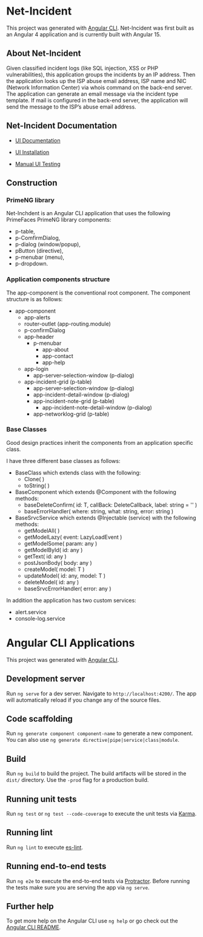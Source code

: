 # Net-Incident

This project was generated with [Angular CLI](https://github.com/angular/angular-cli).  Net-Incident was first built as an Angular 4 application and is currently built with Angular 15.

## About Net-Incident

Given classified incident logs (like SQL injection, XSS or PHP vulnerabilities), this application groups the incidents by an IP address.  Then the application looks up the ISP abuse email address, ISP name and NIC (Network Information Center) via whois command on the back-end server. The application can generate an email message via the incident type template.  If mail is configured in the back-end server, the application will send the message to the ISP’s abuse email address.

## Net-Incident Documentation

* [UI Documentation](https://github.com/PHuhn/net-incident/wiki/UI-Help)

* [UI Installation](https://github.com/PHuhn/net-incident/wiki/Installation-of-Angular-net-incident)

* [Manual UI Testing](https://github.com/PHuhn/net-incident/wiki/Testing-Angular-net-incident-application)

## Construction

### PrimeNG library

Net-Inchdent is an Angular CLI application that uses the following PrimeFaces PrimeNG library components:
* p-table,
* p-ComfirmDialog,
* p-dialog (window/popup),
* pButton (directive),
* p-menubar (menu),
* p-dropdown.

### Application components structure

The app-component is the conventional root component. The component structure is as follows:

* app-component
  * app-alerts
  * router-outlet (app-routing.module)
  * p-confirmDialog
  * app-header
    * p-menubar
      * app-about
      * app-contact
      * app-help
  * app-login
    * app-server-selection-window (p-dialog)
  * app-incident-grid (p-table)
    * app-server-selection-window (p-dialog)
    * app-incident-detail-window (p-dialog)
    * app-incident-note-grid (p-table)
      * app-incident-note-detail-window (p-dialog)
    * app-networklog-grid (p-table)

### Base Classes

Good design practices inherit the components from an application specific class.

I have three different base classes as follows:

* BaseClass which extends class with the following:
  * Clone( )
  * toString( )
* BaseComponent which extends @Component with the following methods:
  *	baseDeleteConfirm<T>( id: T, callBack: DeleteCallback<T>, label: string = '' )
  *	baseErrorHandler( where: string, what: string, error: string )
* BaseSrvcService which extends @Injectable (service) with the following methods:
  *	getModelAll<T>( )
  *	getModelLazy<T>( event: LazyLoadEvent )
  *	getModelSome<T>( param: any )
  *	getModelById<T>( id: any )
  *	getText( id: any )
  *	postJsonBody<T>( body: any )
  *	createModel<T>( model: T )
  *	updateModel<T>( id: any, model: T )
  *	deleteModel<T>( id: any )
  *	baseSrvcErrorHandler( error: any )

In addition the application has two custom services:

* alert.service
* console-log.service

# Angular CLI Applications

This project was generated with [Angular CLI](https://github.com/angular/angular-cli).

## Development server

Run `ng serve` for a dev server. Navigate to `http://localhost:4200/`. The app will automatically reload if you change any of the source files.

## Code scaffolding

Run `ng generate component component-name` to generate a new component. You can also use `ng generate directive|pipe|service|class|module`.

## Build

Run `ng build` to build the project. The build artifacts will be stored in the `dist/` directory. Use the `-prod` flag for a production build.

## Running unit tests

Run `ng test` or `ng test --code-coverage` to execute the unit tests via [Karma](https://karma-runner.github.io).

## Running lint

Run `ng lint` to execute [es-lint](https://github.com/eslint/eslint).

## Running end-to-end tests

Run `ng e2e` to execute the end-to-end tests via [Protractor](http://www.protractortest.org/).
Before running the tests make sure you are serving the app via `ng serve`.

## Further help

To get more help on the Angular CLI use `ng help` or go check out the [Angular CLI README](https://github.com/angular/angular-cli/blob/master/README.md).
